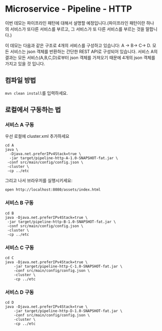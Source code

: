 # Microservice - Pipeline - HTTP

이번 데모는 파이프라인 패턴에 대해서 설명할 예정입니다.(파이프라인 패턴이란 하나의 서비스가 또다른 서비스를 부르고, 그 서비스가 또 다른 서비스를 부르는 것을 말합니다.)

이 데모는 다음과 같은 구조로 4개의 서비스를 구성하고 있습니다: A -> B-> C-> D. 모든 서비스는 json 객체를 반환하는 간단한 REST API로 구성되어 있습니다.
서비스 A의 결과는 모든 서비스(A,B,C,D)로부터 json 객체를 가져오기 때문에 4개의 json 객체를 가지고 있을 것 입니다.

## 컴파일 방법

`mvn clean install`를 입력하세요.

## 로컬에서 구동하는 법

### 서비스 A 구동

우선 로컬에 cluster.xml 추가하세요

````
cd A
java \
  -Djava.net.preferIPv4Stack=true \
  -jar target/pipeline-http-A-1.0-SNAPSHOT-fat.jar \
 -conf src/main/config/config.json \
 -cluster \
 -cp ../etc
````

그리고 나서 브라우저를 실행시키세요:

````
open http://localhost:8080/assets/index.html
````

### 서비스 B 구동

````
cd B
java -Djava.net.preferIPv4Stack=true \
 -jar target/pipeline-http-B-1.0-SNAPSHOT-fat.jar \
 -conf src/main/config/config.json \
 -cluster \
 -cp ../etc
````

### 서비스 C 구동

````
cd C
java -Djava.net.preferIPv4Stack=true \
    -jar target/pipeline-http-C-1.0-SNAPSHOT-fat.jar \
    -conf src/main/config/config.json \
    -cluster \
    -cp ../etc
````

### 서비스 D 구동

````
cd D
java -Djava.net.preferIPv4Stack=true \
    -jar target/pipeline-http-D-1.0-SNAPSHOT-fat.jar \
    -conf src/main/config/config.json \
    -cluster \
    -cp ../etc
````

